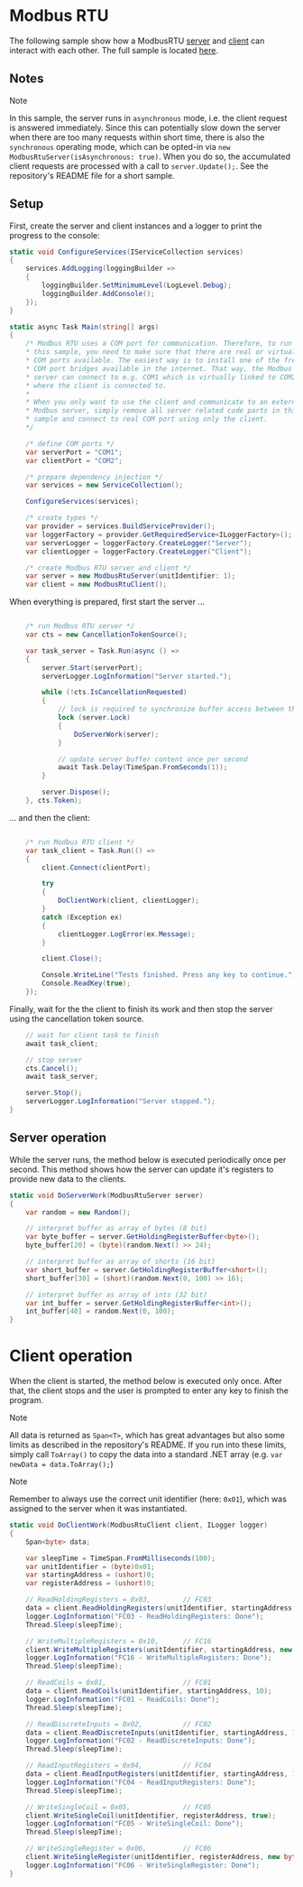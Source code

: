 # Modbus RTU

The following sample show how a ModbusRTU [server](xref:FluentModbus.ModbusRtuServer) and [client](xref:FluentModbus.ModbusRtuClient) can interact with each other. The full sample is located [here](https://github.com/Apollo3zehn/FluentModbus/blob/master/sample/SampleServerClientRtu/Program.cs).

## Notes

> [!NOTE]
> In this sample, the server runs in ```asynchronous``` mode, i.e. the client request is answered immediately. Since this can potentially slow down the server when there are too many requests within short time, there is also the ```synchronous``` operating mode, which can be opted-in via ```new ModbusRtuServer(isAsynchronous: true)```. When you do so, the accumulated client requests are processed with a call to ```server.Update();```. See the repository's README file for a short sample.

## Setup

First, create the server and client instances and a logger to print the progress to the console:

```cs
static void ConfigureServices(IServiceCollection services)
{
    services.AddLogging(loggingBuilder =>
    {
        loggingBuilder.SetMinimumLevel(LogLevel.Debug);
        loggingBuilder.AddConsole();
    });
}

static async Task Main(string[] args)
{
    /* Modbus RTU uses a COM port for communication. Therefore, to run
    * this sample, you need to make sure that there are real or virtual 
    * COM ports available. The easiest way is to install one of the free
    * COM port bridges available in the internet. That way, the Modbus 
    * server can connect to e.g. COM1 which is virtually linked to COM2,
    * where the client is connected to.
    * 
    * When you only want to use the client and communicate to an external
    * Modbus server, simply remove all server related code parts in this 
    * sample and connect to real COM port using only the client.
    */

    /* define COM ports */
    var serverPort = "COM1";
    var clientPort = "COM2";

    /* prepare dependency injection */
    var services = new ServiceCollection();

    ConfigureServices(services);

    /* create types */
    var provider = services.BuildServiceProvider();
    var loggerFactory = provider.GetRequiredService<ILoggerFactory>();
    var serverLogger = loggerFactory.CreateLogger("Server");
    var clientLogger = loggerFactory.CreateLogger("Client");

    /* create Modbus RTU server and client */
    var server = new ModbusRtuServer(unitIdentifier: 1);
    var client = new ModbusRtuClient();
```

When everything is prepared, first start the server ...

```cs

    /* run Modbus RTU server */
    var cts = new CancellationTokenSource();

    var task_server = Task.Run(async () =>
    {
        server.Start(serverPort);
        serverLogger.LogInformation("Server started.");

        while (!cts.IsCancellationRequested)
        {
            // lock is required to synchronize buffer access between this application and the Modbus client
            lock (server.Lock)
            {
                DoServerWork(server);
            }

            // update server buffer content once per second
            await Task.Delay(TimeSpan.FromSeconds(1));
        }

        server.Dispose();
    }, cts.Token);

```

... and then the client:

```cs

    /* run Modbus RTU client */
    var task_client = Task.Run(() =>
    {
        client.Connect(clientPort);

        try
        {
            DoClientWork(client, clientLogger);
        }
        catch (Exception ex)
        {
            clientLogger.LogError(ex.Message);
        }

        client.Close();

        Console.WriteLine("Tests finished. Press any key to continue.");
        Console.ReadKey(true);
    });

```

Finally, wait for the the client to finish its work and then stop the server using the cancellation token source.

```cs
    // wait for client task to finish
    await task_client;

    // stop server
    cts.Cancel();
    await task_server;

    server.Stop();
    serverLogger.LogInformation("Server stopped.");
}

```

## Server operation

While the server runs, the method below is executed periodically once per second. This method shows how the server can update it's registers to provide new data to the clients. 

```cs
static void DoServerWork(ModbusRtuServer server)
{
    var random = new Random();

    // interpret buffer as array of bytes (8 bit)
    var byte_buffer = server.GetHoldingRegisterBuffer<byte>();
    byte_buffer[20] = (byte)(random.Next() >> 24);

    // interpret buffer as array of shorts (16 bit)
    var short_buffer = server.GetHoldingRegisterBuffer<short>();
    short_buffer[30] = (short)(random.Next(0, 100) >> 16);

    // interpret buffer as array of ints (32 bit)
    var int_buffer = server.GetHoldingRegisterBuffer<int>();
    int_buffer[40] = random.Next(0, 100);
}

```

# Client operation

When the client is started, the method below is executed only once. After that, the client stops and the user is prompted to enter any key to finish the program.

> [!NOTE]
> All data is returned as ```Span<T>```, which has great advantages but also some limits as described in the repository's README. If you run into these limits, simply call ```ToArray()``` to copy the data into a standard .NET array (e.g. ```var newData = data.ToArray();```)

> [!NOTE]
> Remember to always use the correct unit identifier (here: ```0x01```), which was assigned to the server when it was instantiated.

```cs
static void DoClientWork(ModbusRtuClient client, ILogger logger)
{
    Span<byte> data;

    var sleepTime = TimeSpan.FromMilliseconds(100);
    var unitIdentifier = (byte)0x01;
    var startingAddress = (ushort)0;
    var registerAddress = (ushort)0;

    // ReadHoldingRegisters = 0x03,        // FC03
    data = client.ReadHoldingRegisters(unitIdentifier, startingAddress, 10);
    logger.LogInformation("FC03 - ReadHoldingRegisters: Done");
    Thread.Sleep(sleepTime);

    // WriteMultipleRegisters = 0x10,      // FC16
    client.WriteMultipleRegisters(unitIdentifier, startingAddress, new byte[] { 10, 00, 20, 00, 30, 00, 255, 00, 255, 01 });
    logger.LogInformation("FC16 - WriteMultipleRegisters: Done");
    Thread.Sleep(sleepTime);

    // ReadCoils = 0x01,                   // FC01
    data = client.ReadCoils(unitIdentifier, startingAddress, 10);
    logger.LogInformation("FC01 - ReadCoils: Done");
    Thread.Sleep(sleepTime);

    // ReadDiscreteInputs = 0x02,          // FC02
    data = client.ReadDiscreteInputs(unitIdentifier, startingAddress, 10);
    logger.LogInformation("FC02 - ReadDiscreteInputs: Done");
    Thread.Sleep(sleepTime);

    // ReadInputRegisters = 0x04,          // FC04
    data = client.ReadInputRegisters(unitIdentifier, startingAddress, 10);
    logger.LogInformation("FC04 - ReadInputRegisters: Done");
    Thread.Sleep(sleepTime);

    // WriteSingleCoil = 0x05,             // FC05
    client.WriteSingleCoil(unitIdentifier, registerAddress, true);
    logger.LogInformation("FC05 - WriteSingleCoil: Done");
    Thread.Sleep(sleepTime);

    // WriteSingleRegister = 0x06,         // FC06
    client.WriteSingleRegister(unitIdentifier, registerAddress, new byte[] { 65, 67 });
    logger.LogInformation("FC06 - WriteSingleRegister: Done");
}
```